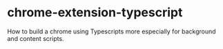 # chrome-extension-typescript
How to build a chrome using Typescripts more especially for background and content scripts.
